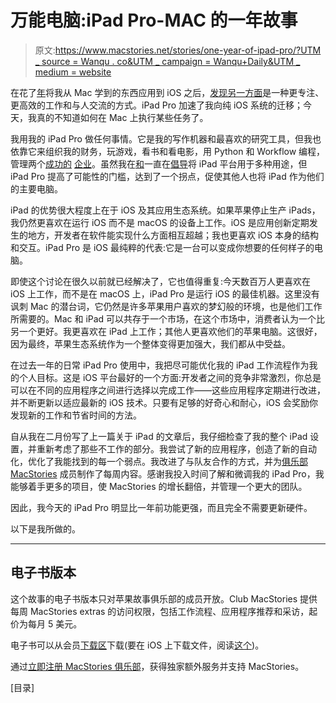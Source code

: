 # 万能电脑:iPad Pro-MAC 的一年故事

> 原文:[https://www.macstories.net/stories/one-year-of-ipad-pro/?UTM _ source = Wanqu . co&UTM _ campaign = Wanqu+Daily&UTM _ medium = website](https://www.macstories.net/stories/one-year-of-ipad-pro/?utm_source=wanqu.co&utm_campaign=Wanqu+Daily&utm_medium=website)

在花了[年](https://www.macstories.net/stories/comparing-my-favorite-ios-text-editors/)将我从 Mac 学到的东西应用到 iOS 之后，[发现另一方面](https://www.macstories.net/stories/ipad-air-2-review-why-the-ipad-became-my-main-computer/)是一种更专注、更高效的工作和与人交流的方式。iPad Pro 加速了我向纯 iOS 系统的迁移；今天，我真的不知道如何在 Mac 上执行某些任务了。

我用我的 iPad Pro 做任何事情。它是我的写作机器和最喜欢的研究工具，但我也依靠它来组织我的财务，玩游戏，看书和看电影，用 Python 和 Workflow 编程，管理两个[成功的](https://www.macstories.net/) [企业](https://club.macstories.net/?utm_source=ms&utm_medium=iPadProYear)。虽然我在[和](https://www.macstories.net/stories/ipad-mini-for-content-creation/)一直在[倡导](https://www.macstories.net/stories/working-on-the-ipad-one-year-later-still-my-favorite-computer/)将 iPad 平台用于多种用途，但 iPad Pro 提高了可能性的门槛，达到了一个拐点，促使其他人也将 iPad 作为他们的主要电脑。

iPad 的优势很大程度上在于 iOS 及其应用生态系统。如果苹果停止生产 iPads，我仍然更喜欢在运行 iOS 而不是 macOS 的设备上工作。iOS 是应用创新定期发生的地方，开发者在软件能实现什么方面相互超越；我也更喜欢 iOS 本身的结构和交互。iPad Pro 是 iOS 最纯粹的代表:它是一台可以变成你想要的任何样子的电脑。

即使这个讨论在很久以前就已经解决了，它也值得重复:今天数百万人更喜欢在 iOS 上工作，而不是在 macOS 上，iPad Pro 是运行 iOS 的最佳机器。这里没有讽刺 Mac 的潜台词，它仍然是许多苹果用户喜欢的梦幻般的环境，也是他们工作所需要的。Mac 和 iPad 可以共存于一个市场，在这个市场中，消费者认为一个比另一个更好。我更喜欢在 iPad 上工作；其他人更喜欢他们的苹果电脑。这很好，因为最终，苹果生态系统作为一个整体变得更加强大，我们都从中受益。

在过去一年的日常 iPad Pro 使用中，我把尽可能优化我的 iPad 工作流程作为我的个人目标。这是 iOS 平台最好的一个方面:开发者之间的竞争非常激烈，你总是可以在不同的应用程序之间进行选择以完成工作——这些应用程序定期进行改进，并不断更新以适应最新的 iOS 技术。只要有足够的好奇心和耐心，iOS 会奖励你发现新的工作和节省时间的方法。

自从我在二月份写了上一篇关于 iPad 的文章后，我仔细检查了我的整个 iPad 设置，并重新考虑了那些不工作的部分。我尝试了新的应用程序，创造了新的自动化，优化了我能找到的每一个弱点。我改进了与队友合作的方式，并为[俱乐部 MacStories](https://club.macstories.net/?utm_source=ms&utm_medium=iPadProYear) 成员制作了每周内容。感谢我投入时间了解和微调我的 iPad Pro，我能够着手更多的项目，使 MacStories 的增长翻倍，并管理一个更大的团队。

因此，我今天的 iPad Pro 明显比一年前功能更强，而且完全不需要更新硬件。

以下是我所做的。

* * *

<aside class="aside aligncenter aside-wide" id="aside12">

## 电子书版本

这个故事的电子书版本只对苹果故事俱乐部的成员开放。Club MacStories 提供每周 MacStories extras 的访问权限，包括工作流程、应用程序推荐和采访，起价为每月 5 美元。

电子书可以从会员[下载区](https://macstories.memberful.com/account/downloads)下载(要在 iOS 上下载文件，阅读[这个](https://www.macstories.net/ios/readdles-documents-for-ios-9-and-safari-file-downloads/))。

通过[立即注册 MacStories 俱乐部](https://club.macstories.net/?utm_source=ms&utm_medium=iPadProYear)，获得独家额外服务并支持 MacStories。

</aside>

[目录]